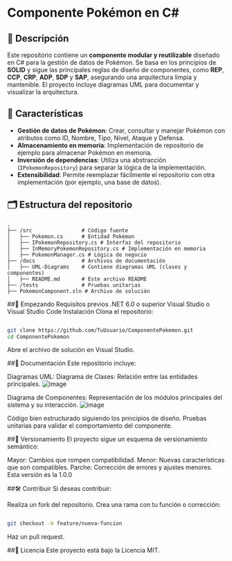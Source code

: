 # Componente Pokémon en C#

## 📝 Descripción
Este repositorio contiene un **componente modular y reutilizable** diseñado en C# para la gestión de datos de Pokémon. Se basa en los principios de **SOLID** y sigue las principales reglas de diseño de componentes, como **REP**, **CCP**, **CRP**, **ADP**, **SDP** y **SAP**, asegurando una arquitectura limpia y mantenible. El proyecto incluye diagramas UML para documentar y visualizar la arquitectura.

## 🎯 Características
- **Gestión de datos de Pokémon**: Crear, consultar y manejar Pokémon con atributos como ID, Nombre, Tipo, Nivel, Ataque y Defensa.
- **Almacenamiento en memoria**: Implementación de repositorio de ejemplo para almacenar Pokémon en memoria.
- **Inversión de dependencias**: Utiliza una abstracción (`IPokemonRepository`) para separar la lógica de la implementación.
- **Extensibilidad**: Permite reemplazar fácilmente el repositorio con otra implementación (por ejemplo, una base de datos).

## 🗂️ Estructura del repositorio
```plaintext
.
├── /src                # Código fuente
│   ├── Pokemon.cs      # Entidad Pokémon
│   ├── IPokemonRepository.cs # Interfaz del repositorio
│   ├── InMemoryPokemonRepository.cs # Implementación en memoria
│   ├── PokemonManager.cs # Lógica de negocio
├── /docs               # Archivos de documentación
│   ├── UML-Diagrams    # Contiene diagramas UML (clases y componentes)
│   ├── README.md       # Este archivo README
├── /tests              # Pruebas unitarias
├── PokemonComponent.sln # Archivo de solución
```
##🚀 Empezando
Requisitos previos
.NET 6.0 o superior
Visual Studio o Visual Studio Code
Instalación
Clona el repositorio:

```bash

git clone https://github.com/TuUsuario/ComponentePokemon.git
cd ComponentePokemon
```
Abre el archivo de solución en Visual Studio.

##📜 Documentación
Este repositorio incluye:

Diagramas UML:
Diagrama de Clases: Relación entre las entidades principales.
![image](https://github.com/user-attachments/assets/c3e39548-21a3-466c-bd70-83a3ba088510)

Diagrama de Componentes: Representación de los módulos principales del sistema y su interacción.
![image](https://github.com/user-attachments/assets/54b8aa3f-f233-426b-a423-65e0a4b9fbcd)

Código bien estructurado siguiendo los principios de diseño.
Pruebas unitarias para validar el comportamiento del componente.

##📌 Versionamiento
El proyecto sigue un esquema de versionamiento semántico:

Mayor: Cambios que rompen compatibilidad.
Menor: Nuevas características que son compatibles.
Parche: Corrección de errores y ajustes menores.
Esta versión es la 1.0.0

##🛠️ Contribuir
Si deseas contribuir:

Realiza un fork del repositorio.
Crea una rama con tu función o corrección:
```bash

git checkout -b feature/nueva-funcion
```
Haz un pull request.

##📄 Licencia
Este proyecto está bajo la Licencia MIT. 


